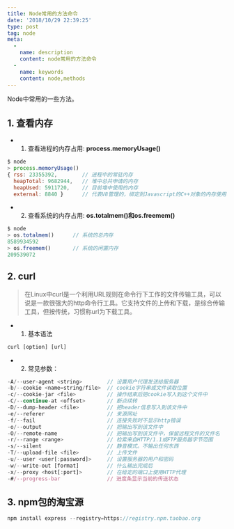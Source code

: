 ```yaml
---
title: Node常用的方法命令
date: '2018/10/29 22:39:25'
type: post
tag: node
meta:
  -
    name: description
    content: node常用的方法命令
  -
    name: keywords
    content: node,methods
---
```

Node中常用的一些方法。
<!-- more -->

## 1. 查看内存
* 1. 查看进程的内存占用: **process.memoryUsage()**
```js
$ node
> process.memoryUsage()
{ rss: 23355392,        // 进程中的常驻内存
  heapTotal: 9682944,   // 堆中总共申请的内存
  heapUsed: 5911720,    // 目前堆中使用的内存
  external: 8840 }      // 代表V8管理的，绑定到Javascript的C++对象的内存使用情况
```

* 2. 查看系统的内存占用: **os.totalmem()**和**os.freemem()**
```js
$ node
> os.totalmem()      // 系统的总内存
8589934592
> os.freemem()       // 系统的闲置内存
209539072
```

## 2. curl
> 在Linux中curl是一个利用URL规则在命令行下工作的文件传输工具，可以说是一款很强大的http命令行工具。它支持文件的上传和下载，是综合传输工具，但按传统，习惯称url为下载工具。
* 1. 基本语法
```js
curl [option] [url]
```

* 2. 常见参数：
```js
-A/--user-agent <string>        // 设置用户代理发送给服务器
-b/--cookie <name=string/file>  // cookie字符串或文件读取位置
-c/--cookie-jar <file>          // 操作结束后把cookie写入到这个文件中
-C/--continue-at <offset>       // 断点续转
-D/--dump-header <file>         // 把header信息写入到该文件中
-e/--referer                    // 来源网址
-f/--fail                       // 连接失败时不显示http错误
-o/--output                     // 把输出写到该文件中
-O/--remote-name                // 把输出写到该文件中，保留远程文件的文件名
-r/--range <range>              // 检索来自HTTP/1.1或FTP服务器字节范围
-s/--silent                     // 静音模式。不输出任何东西
-T/--upload-file <file>         // 上传文件
-u/--user <user[:password]>     // 设置服务器的用户和密码
-w/--write-out [format]         // 什么输出完成后
-x/--proxy <host[:port]>        // 在给定的端口上使用HTTP代理
-#/--progress-bar               // 进度条显示当前的传送状态
```

## 3. npm包的淘宝源
```js
npm install express --registry=https://registry.npm.taobao.org
```